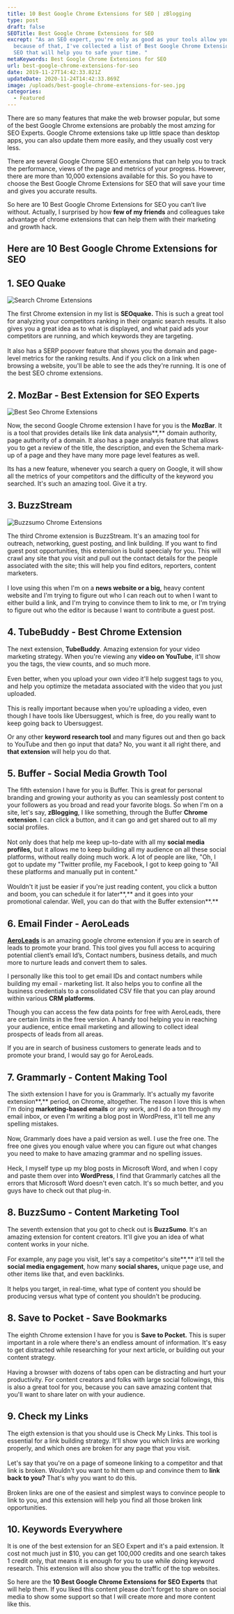 ```yaml
---
title: 10 Best Google Chrome Extensions for SEO | zBlogging
type: post
draft: false
SEOTitle: Best Google Chrome Extensions for SEO
excrept: "As an SEO expert, you're only as good as your tools allow you to be
  because of that, I've collected a list of Best Google Chrome Extensions for
  SEO that will help you to safe your time. "
metaKeywords: Best Google Chrome Extensions for SEO
url: best-google-chrome-extensions-for-seo
date: 2019-11-27T14:42:33.821Z
updateDate: 2020-11-24T14:42:33.869Z
image: /uploads/best-google-chrome-extensions-for-seo.jpg
categories:
  - Featured
---
```

There are so many features that make the web browser popular, but some of the best Google Chrome extensions are probably the most amzing for SEO Experts. Google Chrome extensions take up little space than desktop apps, you can also update them more easily, and they usually cost very less.

There are several Google Chrome SEO extensions that can help you to track the performance, views of the page and metrics of your progress. However, there are more than 10,000 extensions available for this. So you have to choose the Best Google Chrome Extensions for SEO that will save your time and gives you accurate results.

So here are 10 Best Google Chrome Extensions for SEO you can’t live without. Actually, I surprised by how **few of my friends** and colleagues take advantage of chrome extensions that can help them with their marketing and growth hack.

## **Here are 10** Best Google Chrome Extensions for SEO

## **1. SEO Quake**

![Search Chrome Extensions](/uploads/search-chrome-extensions.jpg "Search Chrome Extensions")

The first Chrome extension in my list is **SEOquake.** This is such a great tool for analyzing your competitors ranking in their organic search results. It also gives you a great idea as to what is displayed, and what paid ads your competitors are running, and which keywords they are targeting.\
\
It also has a SERP popover feature that shows you the domain and page-level metrics for the ranking results. And if you click on a link when browsing a website, you'll be able to see the ads they're running. It is one of the best SEO chrome extensions.

## **2. MozBar** - Best Extension for SEO Experts

![Best Seo Chrome Extensions](/uploads/moz-bar-seo-extensions.jpg "Best Seo Chrome Extensions")

Now, the second Google Chrome extension I have for you is the **MozBar**. It is a tool that provides details like link data analysis**,** domain authority, page authority of a domain. It also has a page analysis feature that allows you to get a review of the title, the description, and even the Schema mark-up of a page and they have many more page level features as well.

Its has a new feature, whenever you search a query on Google, it will show all the metrics of your competitors and the difficulty of the keyword you searched. It's such an amazing tool. Give it a try.

## **3. BuzzStream**

![Buzzsumo Chrome Extensions](/uploads/buzzsumo-chrome-extensions.jpg "Buzzsumo Chrome Extensions")

The third Chrome extension is BuzzStream. It's an amazing tool for outreach, networking, guest posting, and link building. If you want to find guest post opportunities, this extension is build speecialy for you. This will crawl any site that you visit and pull out the contact details for the people associated with the site; this will help you find editors, reporters, content marketers.\
\
I love using this when I'm on a **news website or a big,** heavy content website and I'm trying to figure out who I can reach out to when I want to either build a link, and I'm trying to convince them to link to me, or I'm trying to figure out who the editor is because I want to contribute a guest post.

## 4. TubeBuddy - Best Chrome Extension

The next extension, **TubeBuddy**. Amazing extension for your video marketing strategy. When you're viewing any **video on YouTube**, it'll show you the tags, the view counts, and so much more.\
\
Even better, when you upload your own video it'll help suggest tags to you, and help you optimize the metadata associated with the video that you just uploaded.\
\
This is really important because when you're uploading a video, even though I have tools like Ubersuggest, which is free, do you really want to keep going back to Ubersuggest.

Or any other **keyword research tool** and many figures out and then go back to YouTube and then go input that data? No, you want it all right there, and **that extension** will help you do that.

## 5. Buffer - Social Media Growth Tool

The fifth extension I have for you is Buffer. This is great for personal branding and growing your authority as you can seamlessly post content to your followers as you broad and read your favorite blogs. So when I'm on a site, let's say, **zBlogging**, I like something, through the Buffer **Chrome extension**. I can click a button, and it can go and get shared out to all my social profiles.\
\
Not only does that help me keep up-to-date with all my **social media profiles,** but it allows me to keep building all my audience on all these social platforms, without really doing much work. A lot of people are like, "Oh, I got to update my "Twitter profile, my Facebook, I got to keep going to "All these platforms and manually put in content."\
\
Wouldn't it just be easier if you're just reading content, you click a button and boom, you can schedule it for later**,** and it goes into your promotional calendar. Well, you can do that with the Buffer extension**.**

## 6. Email Finder - AeroLeads

**[AeroLeads](https://chrome.google.com/webstore/detail/email-finder-aeroleads/fcpepipgmkkjnljechjjimkaondedmbe?hl=en)** is an amazing google chrome extension if you are in search of leads to promote your brand. This tool gives you full access to acquiring potential client’s email Id’s, Contact numbers, business details, and much more to nurture leads and convert them to sales.

I personally like this tool to get email IDs and contact numbers while building my email - marketing list. It also helps you to confine all the business credentials to a consolidated CSV file that you can play around within various **CRM platforms**.

Though you can access the few data points for free with AeroLeads, there are certain limits in the free version. A handy tool helping you in reaching your audience, entice email marketing and allowing to collect ideal prospects of leads from all areas.

If you are in search of business customers to generate leads and to promote your brand, I would say go for AeroLeads.

## 7. Grammarly - Content Making Tool

The sixth extension I have for you is Grammarly. It's actually my favorite extension**,** period, on Chrome, altogether. The reason I love this is when I'm doing **marketing-based emails** or any work, and I do a ton through my email inbox, or even I'm writing a blog post in WordPress, it'll tell me any spelling mistakes.\
\
Now, Grammarly does have a paid version as well. I use the free one. The free one gives you enough value where you can figure out what changes you need to make to have amazing grammar and no spelling issues.\
\
Heck, I myself type up my blog posts in Microsoft Word, and when I copy and paste them over into **WordPress**, I find that Grammarly catches all the errors that Microsoft Word doesn't even catch. It's so much better, and you guys have to check out that plug-in.

## 8. BuzzSumo - Content Marketing Tool

The seventh extension that you got to check out is **BuzzSumo**. It's an amazing extension for content creators. It'll give you an idea of what content works in your niche.\
\
For example, any page you visit, let's say a competitor's site**,** it'll tell the **social media engagement**, how many **social shares,** unique page use, and other items like that, and even backlinks.\
\
It helps you target, in real-time, what type of content you should be producing versus what type of content you shouldn't be producing.

## 8. Save to Pocket - Save Bookmarks

The eighth Chrome extension I have for you is **Save to Pocket.** This is super important in a role where there's an endless amount of information. It's easy to get distracted while researching for your next article, or building out your content strategy.\
\
Having a browser with dozens of tabs open can be distracting and hurt your productivity. For content creators and folks with large social followings, this is also a great tool for you, because you can save amazing content that you'll want to share later on with your audience.

## 9. Check my Links

The eigth extension is that you should use is Check My Links. This tool is essential for a link building strategy. It'll show you which links are working properly, and which ones are broken for any page that you visit.\
\
Let's say that you're on a page of someone linking to a competitor and that link is broken. Wouldn't you want to hit them up and convince them to **link back to you?** That's why you want to do this.\
\
Broken links are one of the easiest and simplest ways to convince people to link to you, and this extension will help you find all those broken link opportunities.

## 10. Keywords Everywhere

It is one of the best extension for an SEO Expert and it's a paid extension. It cost not much just in $10, you can get 100,000 credits and one search takes 1 credit only, that means it is enough for you to use while doing keyword research. This extension will also show you the traffic of the top websites.

So here are the **10 Best Google Chrome Extensions for SEO Experts** that will help them. If you liked this content please don't forget to share on social media to show some support so that I will create more and more content like this.